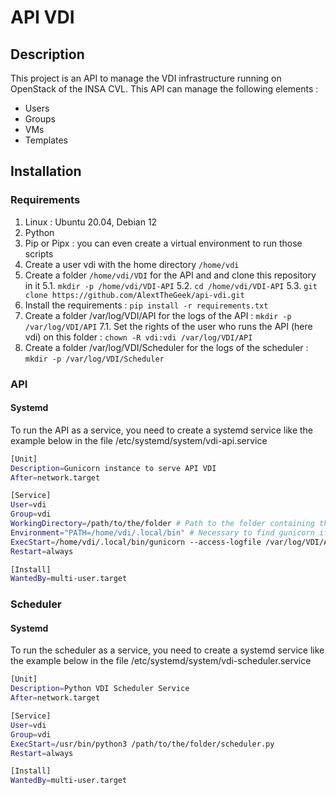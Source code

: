 # API VDI

## Description
This project is an API to manage the VDI infrastructure running on OpenStack of the INSA CVL.
This API can manage the following elements :
- Users
- Groups
- VMs
- Templates

## Installation
### Requirements
1. Linux : Ubuntu 20.04, Debian 12
2. Python 
3. Pip or Pipx : you can even create a virtual environment to run those scripts
4. Create a user vdi with the home directory `/home/vdi`
5. Create a folder `/home/vdi/VDI` for the API and and clone this repository in it
5.1. `mkdir -p /home/vdi/VDI-API`
5.2. `cd /home/vdi/VDI-API`
5.3. `git clone https://github.com/AlextTheGeek/api-vdi.git`
6. Install the requirements : `pip install -r requirements.txt`
7. Create a folder /var/log/VDI/API for the logs of the API : `mkdir -p /var/log/VDI/API`
7.1. Set the rights of the user who runs the API (here vdi) on this folder : `chown -R vdi:vdi /var/log/VDI/API`
8. Create a folder /var/log/VDI/Scheduler for the logs of the scheduler : `mkdir -p /var/log/VDI/Scheduler`


### API
#### Systemd
To run the API as a service, you need to create a systemd service like the example below in the file /etc/systemd/system/vdi-api.service  
```bash
[Unit]
Description=Gunicorn instance to serve API VDI
After=network.target

[Service]
User=vdi
Group=vdi
WorkingDirectory=/path/to/the/folder # Path to the folder containing the wsgi.py file
Environment="PATH=/home/vdi/.local/bin" # Necessary to find gunicorn if you installed it with pipx
ExecStart=/home/vdi/.local/bin/gunicorn --access-logfile /var/log/VDI/API/access.log --error-logfile /var/log/VDI/API/error.log --workers 3 --bind 0.0.0.0:5001 wsgi:app # You need to check 
Restart=always

[Install]
WantedBy=multi-user.target
```


### Scheduler
#### Systemd
To run the scheduler as a service, you need to create a systemd service like the example below in the file /etc/systemd/system/vdi-scheduler.service  
```bash
[Unit]
Description=Python VDI Scheduler Service
After=network.target

[Service]
User=vdi
Group=vdi
ExecStart=/usr/bin/python3 /path/to/the/folder/scheduler.py
Restart=always

[Install]
WantedBy=multi-user.target
```